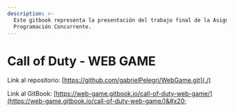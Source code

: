 ```yaml
---
description: >-
  Este gitbook representa la presentación del trabajo final de la Asignatura de
  Programación Concurrente.
---
```


# Call of Duty - WEB GAME

Link al repositorio: [https://github.com/gabrielPelegri/WebGame.git](./)

Link al GitBook: [https://web-game.gitbook.io/call-of-duty-web-game/](https://web-game.gitbook.io/call-of-duty-web-game/)&#x20;
